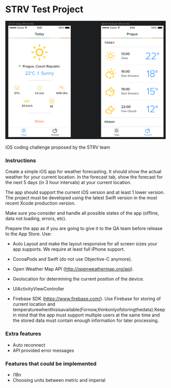 # STRV Test Project

<p align="center" >
<img src="header.png" width=530px alt="SwiftLocation" title="SwiftLocation">
</p>

iOS coding challenge proposed by the STRV team

### Instructions

Create a simple iOS app for weather forecasting. It should show the actual weather for your current location. In the forecast tab, show the forecast for the next 5 days (in 3 hour intervals) at your current location.

The app should support the current iOS version and at least 1 lower version. The project must be developed using the latest Swift version in the most recent Xcode production version.

Make sure you consider and handle all possible states of the app (offline, data not loading, errors, etc).

Prepare the app as 
if you are going to give it to the QA team before release to the App Store.
Use:
* Auto Layout and make the layout responsive for all screen sizes your app supports. We
require at least full iPhone support.
* CocoaPods and Swift (do not use Objective-C anymore).
* Open Weather Map API (​http://openweathermap.org/api​).
* Geolocation for determining the current position of the device.
* UIActivityViewController

* Firebase SDK (​https://www.firebase.com/​). Use Firebase for storing of current location and temperaturewhenthisisavailable(Fornow,thinkonlyofstoringthedata).Keepin mind that the app must support multiple users at the same time and the stored data must contain enough information for later processing.

### Extra features
* Auto reconnect
* API provided error messages

### Features that could be implemented
* i18n
* Choosing units between metric and imperial
